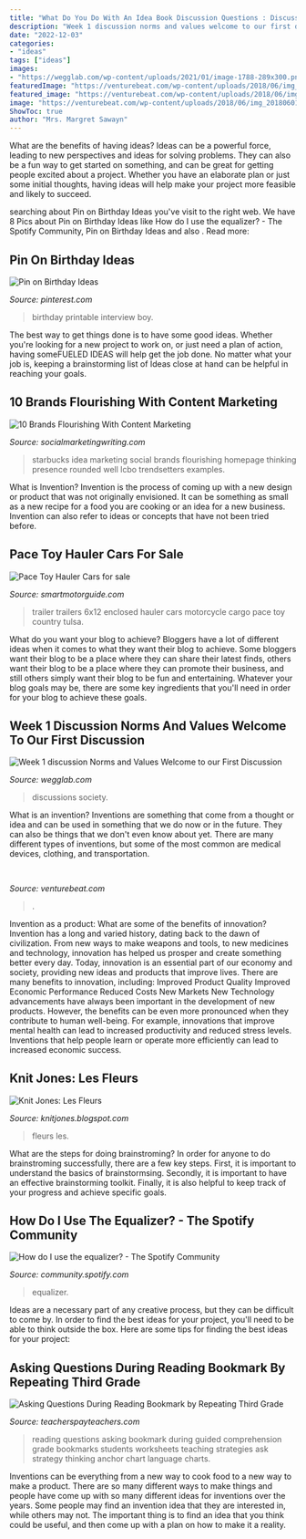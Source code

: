 ```yaml
---
title: "What Do You Do With An Idea Book Discussion Questions : Discussions Society"
description: "Week 1 discussion norms and values welcome to our first discussion"
date: "2022-12-03"
categories:
- "ideas"
tags: ["ideas"]
images:
- "https://wegglab.com/wp-content/uploads/2021/01/image-1788-289x300.png"
featuredImage: "https://venturebeat.com/wp-content/uploads/2018/06/img_20180601_110141.jpg?w=800"
featured_image: "https://venturebeat.com/wp-content/uploads/2018/06/img_20180601_110141.jpg?w=800"
image: "https://venturebeat.com/wp-content/uploads/2018/06/img_20180601_110141.jpg?w=800"
ShowToc: true
author: "Mrs. Margret Sawayn"
---
```



What are the benefits of having ideas?
Ideas can be a powerful force, leading to new perspectives and ideas for solving problems. They can also be a fun way to get started on something, and can be great for getting people excited about a project. Whether you have an elaborate plan or just some initial thoughts, having ideas will help make your project more feasible and likely to succeed.

	

		
searching about Pin on Birthday Ideas you've visit to the right web. We have 8 Pics about Pin on Birthday Ideas like How do I use the equalizer? - The Spotify Community, Pin on Birthday Ideas and also . Read more:
		
    
## Pin On Birthday Ideas

<img loading=lazy src="https://i.pinimg.com/736x/a6/a6/c4/a6a6c455edaee5c34af1212f367a20bc.jpg" onerror="this.onerror=null;this.src='https://tse4.mm.bing.net/th?id=OIP.bZWQXN94xAxtHafBbe4KmgHaL_&amp;pid=15.1';" alt="Pin on Birthday Ideas">

_Source: pinterest.com_

>birthday printable interview boy. 

	

The best way to get things done is to have some good ideas. Whether you're looking for a new project to work on, or just need a plan of action, having someFUELED IDEAS will help get the job done. No matter what your job is, keeping a brainstorming list of Ideas close at hand can be helpful in reaching your goals.

    
## 10 Brands Flourishing With Content Marketing

<img loading=lazy src="http://socialmarketingwriting.com/wp-content/uploads/2013/02/My-Starbucks-Idea-Homepage.jpg" onerror="this.onerror=null;this.src='https://tse2.mm.bing.net/th?id=OIP.LpD14XWJ8cLbJJzTDobVoAHaEv&amp;pid=15.1';" alt="10 Brands Flourishing With Content Marketing">

_Source: socialmarketingwriting.com_

>starbucks idea marketing social brands flourishing homepage thinking presence rounded well lcbo trendsetters examples. 

	

What is Invention?
Invention is the process of coming up with a new design or product that was not originally envisioned. It can be something as small as a new recipe for a food you are cooking or an idea for a new business. Invention can also refer to ideas or concepts that have not been tried before.

    
## Pace Toy Hauler Cars For Sale

<img loading=lazy src="http://img.scgpix.com/listimg/img1_0217/27/img_syri1amubQ9BYtx.jpg" onerror="this.onerror=null;this.src='https://tse1.mm.bing.net/th?id=OIP.z0E7MRlwUCpkXeBn4WV4YwHaFj&amp;pid=15.1';" alt="Pace Toy Hauler Cars for sale">

_Source: smartmotorguide.com_

>trailer trailers 6x12 enclosed hauler cars motorcycle cargo pace toy country tulsa. 

	

What do you want your blog to achieve?
Bloggers have a lot of different ideas when it comes to what they want their blog to achieve. Some bloggers want their blog to be a place where they can share their latest finds, others want their blog to be a place where they can promote their business, and still others simply want their blog to be fun and entertaining. Whatever your blog goals may be, there are some key ingredients that you'll need in order for your blog to achieve these goals.

    
## Week 1 Discussion Norms And Values Welcome To Our First Discussion

<img loading=lazy src="https://wegglab.com/wp-content/uploads/2021/01/image-1788-289x300.png" onerror="this.onerror=null;this.src='https://tse1.mm.bing.net/th?id=OIP.Z8ddgg6OEMyx7mwr-t43LgAAAA&amp;pid=15.1';" alt="Week 1 discussion Norms and Values Welcome to our First Discussion">

_Source: wegglab.com_

>discussions society. 

	

What is an invention?
Inventions are something that come from a thought or idea and can be used in something that we do now or in the future. They can also be things that we don't even know about yet. There are many different types of inventions, but some of the most common are medical devices, clothing, and transportation.

    
## 

<img loading=lazy src="https://venturebeat.com/wp-content/uploads/2018/06/img_20180601_110141.jpg?w=800" onerror="this.onerror=null;this.src='https://tse3.mm.bing.net/th?id=OIP.0csP9rh3WBRlHZI_jCSH9QHaFj&amp;pid=15.1';" alt="">

_Source: venturebeat.com_

>. 

	

Invention as a product: What are some of the benefits of innovation?
Invention has a long and varied history, dating back to the dawn of civilization. From new ways to make weapons and tools, to new medicines and technology, innovation has helped us prosper and create something better every day. Today, innovation is an essential part of our economy and society, providing new ideas and products that improve lives. There are many benefits to innovation, including: 
Improved Product Quality 
Improved Economic Performance 
Reduced Costs 
New Markets 
New Technology advancements have always been important in the development of new products. However, the benefits can be even more pronounced when they contribute to human well-being. For example, innovations that improve mental health can lead to increased productivity and reduced stress levels. Inventions that help people learn or operate more efficiently can lead to increased economic success.

    
## Knit Jones: Les Fleurs

<img loading=lazy src="http://1.bp.blogspot.com/_X5gvFBIH7fo/TBK__dYLfKI/AAAAAAAACys/a-Io8LAWKU8/s1600/IMG_2592.JPG" onerror="this.onerror=null;this.src='https://tse4.mm.bing.net/th?id=OIP.DyKaxldZ5OQXQaR7ie-UXQHaLG&amp;pid=15.1';" alt="Knit Jones: Les Fleurs">

_Source: knitjones.blogspot.com_

>fleurs les. 

	

What are the steps for doing brainstroming?
In order for anyone to do brainstroming successfully, there are a few key steps. First, it is important to understand the basics of brainstormsing. Secondly, it is important to have an effective brainstorming toolkit. Finally, it is also helpful to keep track of your progress and achieve specific goals.

    
## How Do I Use The Equalizer? - The Spotify Community

<img loading=lazy src="https://community.spotify.com/t5/image/serverpage/image-id/98168i215BCE5D04438BF8?v=v2" onerror="this.onerror=null;this.src='https://tse3.mm.bing.net/th?id=OIP.CMkdUokrQw8JAZ-3BmLQ8wHaNL&amp;pid=15.1';" alt="How do I use the equalizer? - The Spotify Community">

_Source: community.spotify.com_

>equalizer. 

	

Ideas are a necessary part of any creative process, but they can be difficult to come by. In order to find the best ideas for your project, you'll need to be able to think outside the box. Here are some tips for finding the best ideas for your project: 

    
## Asking Questions During Reading Bookmark By Repeating Third Grade

<img loading=lazy src="https://ecdn.teacherspayteachers.com/thumbitem/Asking-Questions-During-Reading-Bookmark-095126700-1378256837-1378243216/original-859878-1.jpg" onerror="this.onerror=null;this.src='https://tse3.mm.bing.net/th?id=OIP.4scZ2YWSIh9TMyp5v4BBvAHaFt&amp;pid=15.1';" alt="Asking Questions During Reading Bookmark by Repeating Third Grade">

_Source: teacherspayteachers.com_

>reading questions asking bookmark during guided comprehension grade bookmarks students worksheets teaching strategies ask strategy thinking anchor chart language charts. 

	

Inventions can be everything from a new way to cook food to a new way to make a product. There are so many different ways to make things and people have come up with so many different ideas for inventions over the years. Some people may find an invention idea that they are interested in, while others may not. The important thing is to find an idea that you think could be useful, and then come up with a plan on how to make it a reality.


